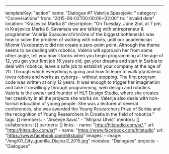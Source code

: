 ---
  templateKey: "action"
  name: "Dialogue #7 Valerija Spasojevic "
  category: "Conversations"
  from: "2015-06-02T00:00:00+02:00"
  to: "Invalid date"
  location: "Kraljevica Marka 8"
  description: "On Tuesday, June 2nd, at 7 pm, in Kraljevica Marka 8, Savamala we are talking with entrepreneur & programmer Valerija Spasojevic!\n\nOne of the biggest bottlenecks was how to solve the problem of walking with robots, until our academician Miomir Vukobratovic did not create a zero-point point. Although the theme seems to be dealing with robotics, Valeria will approach her from some other angle, tell you how it looks when you begin programming at the age of 12, you get your first job 16 years old, get your dreams and start in Serbia to deal with robotics, leave a safe job to establish your company at the age of 20. Through which everything is going and how to learn to walk.\n\nValeria loves robots and works as cyborgs - without stopping. The first program code was written at only 12 years. It was enough to trigger her imagination and take it unwillingly through programming, web design and robotics. Valeria is the owner and founder of HLT Design Studio, where she creates her creativity in all the projects she works on. Valerija also deals with non-formal education of young people. She was a lecturer at several conferences, she was awarded the Young Researchers Prize of Serbia and the recognition of Young Researchers in Croatia in the field of robotics."
  tags: []
  members: 
    - "Arsenije Savić"
    - "Mirjana Utvić"
  mentors: []
  collaborators: []
  partners: []
  links: 
    - 
      name: "http://hltstudio.com/sr/ "
      url: "http://hltstudio.com/sr/"
    - 
      name: "https://www.facebook.com/hltstudio"
      url: "https://www.facebook.com/hltstudio"
  images: 
    - 
      image: "/img/01_City_guerilla_Diajlozi7_2015.jpg"
  modules: "Dialogues"
  projects: 
    - "Dialogues"
